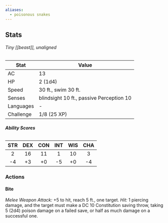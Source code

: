 ```yaml
---
aliases:
  - poisonous snakes
---
```

## Stats
###### *Tiny [[beast]], unaligned*
| Stat           | Value                                    |
| -------------- | ---------------------------------------- |
| AC             | 13                                       |
| HP             | 2 (1d4)                                  |
| Speed          | 30 ft., swim 30 ft.                      |
| Senses         | blindsight 10 ft., passive Perception 10 |
| Languages      | -                                        |
| Challenge      | 1/8 (25 XP)                              |
###### **Ability Scores**
| STR | DEX | CON | INT | WIS | CHA |
|:---:|:---:|:---:|:---:|:---:|:---:|
|  2  | 16  | 11  |  1  | 10  |  3  |
| -4  | +3  | +0  | -5  | +0  | -4  |
### Actions
#### Bite
_Melee Weapon Attack:_ +5 to hit, reach 5 ft., one target. 
_Hit:_ 1 piercing damage, and the target must make a DC 10 Constitution saving throw, taking 5 (2d4) poison damage on a failed save, or half as much damage on a successful one.